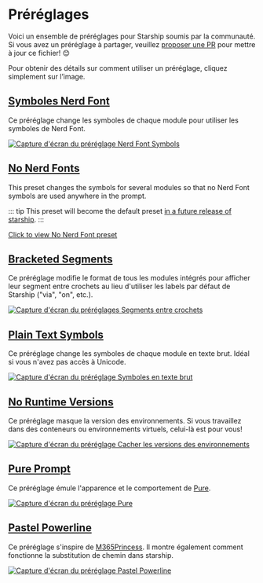# Préréglages

Voici un ensemble de préréglages pour Starship soumis par la communauté. Si vous avez un préréglage à partager, veuillez [proposer une PR](https://github.com/starship/starship/edit/master/docs/presets/README.md) pour mettre à jour ce fichier! 😊

Pour obtenir des détails sur comment utiliser un préréglage, cliquez simplement sur l’image.

## [Symboles Nerd Font](./nerd-font.md)

Ce préréglage change les symboles de chaque module pour utiliser les symboles de Nerd Font.

[![Capture d'écran du préréglage Nerd Font Symbols](/presets/img/nerd-font-symbols.png "Cliquez pour voir le préréglage Nerd Font Symbols")](./nerd-font)

## [No Nerd Fonts](./no-nerd-font.md)

This preset changes the symbols for several modules so that no Nerd Font symbols are used anywhere in the prompt.

::: tip This preset will become the default preset [in a future release of starship](https://github.com/starship/starship/pull/3544). :::

[Click to view No Nerd Font preset](./no-nerd-font)

## [Bracketed Segments](./bracketed-segments.md)

Ce préréglage modifie le format de tous les modules intégrés pour afficher leur segment entre crochets au lieu d'utiliser les labels par défaut de Starship ("via", "on", etc.).

[![Capture d'écran du préréglages Segments entre crochets](/presets/img/bracketed-segments.png "Click to view Bracketed Segments preset")](./bracketed-segments)

## [Plain Text Symbols](./plain-text.md)

Ce préréglage change les symboles de chaque module en texte brut. Idéal si vous n'avez pas accès à Unicode.

[![Capture d'écran du préréglage Symboles en texte brut](/presets/img/plain-text-symbols.png "Click to view Plain Text Symbols preset")](./plain-text)

## [No Runtime Versions](./no-runtimes.md)

Ce préréglage masque la version des environnements. Si vous travaillez dans des conteneurs ou environnements virtuels, celui-là est pour vous!

[![Capture d'écran du préréglage Cacher les versions des environnements](/presets/img/no-runtime-versions.png "Click to view No Runtime Versions preset")](./no-runtimes)

## [Pure Prompt](./pure-preset.md)

Ce préréglage émule l'apparence et le comportement de [Pure](https://github.com/sindresorhus/pure).

[![Capture d'écran du préréglage Pure](/presets/img/pure-preset.png "Click to view Pure Prompt preset")](./pure-preset)

## [Pastel Powerline](./pastel-powerline.md)

Ce préréglage s'inspire de [M365Princess](https://github.com/JanDeDobbeleer/oh-my-posh/blob/main/themes/M365Princess.omp.json). Il montre également comment fonctionne la substitution de chemin dans starship.

[![Capture d'écran du préréglage Pastel Powerline](/presets/img/pastel-powerline.png "Click to view Pure Prompt preset")](./pastel-powerline)
